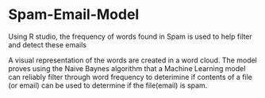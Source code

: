 # Spam-Email-Model
Using R studio, the frequency of words found in Spam is used to help filter and detect these emails

A visual representation of the words are created in a word cloud.
The model proves using the Naive Baynes algorithm that a Machine Learning model
can reliably filter through word frequency to deterimine if contents of a file (or email) can
be used to determine if the file(email) is spam.
